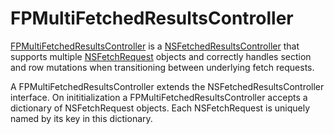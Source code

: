 FPMultiFetchedResultsController
===============================

[FPMultiFetchedResultsController](https://github.com/brotchie/FPMultiFetchedResultsController/blob/master/MultiResultsController/FPMultiFetchedResultsController.h) is a [NSFetchedResultsController](http://developer.apple.com/library/ios/#documentation/CoreData/Reference/NSFetchedResultsController_Class/Reference/Reference.html) that supports multiple [NSFetchRequest](https://developer.apple.com/library/mac/#documentation/Cocoa/Reference/CoreDataFramework/Classes/NSFetchRequest_Class/NSFetchRequest.html) objects and correctly handles section and row mutations when transitioning between underlying fetch requests.

A FPMultiFetchedResultsController extends the NSFetchedResultsController interface. On inititialization a FPMultiFetchedResultsController accepts a dictionary of NSFetchRequest objects. Each NSFetchRequest is uniquely named by its key in this dictionary.
